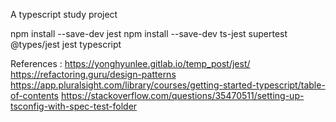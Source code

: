 A typescript study project


npm install --save-dev jest
npm install --save-dev ts-jest supertest @types/jest jest typescript


References : 
https://yonghyunlee.gitlab.io/temp_post/jest/
https://refactoring.guru/design-patterns
https://app.pluralsight.com/library/courses/getting-started-typescript/table-of-contents
https://stackoverflow.com/questions/35470511/setting-up-tsconfig-with-spec-test-folder